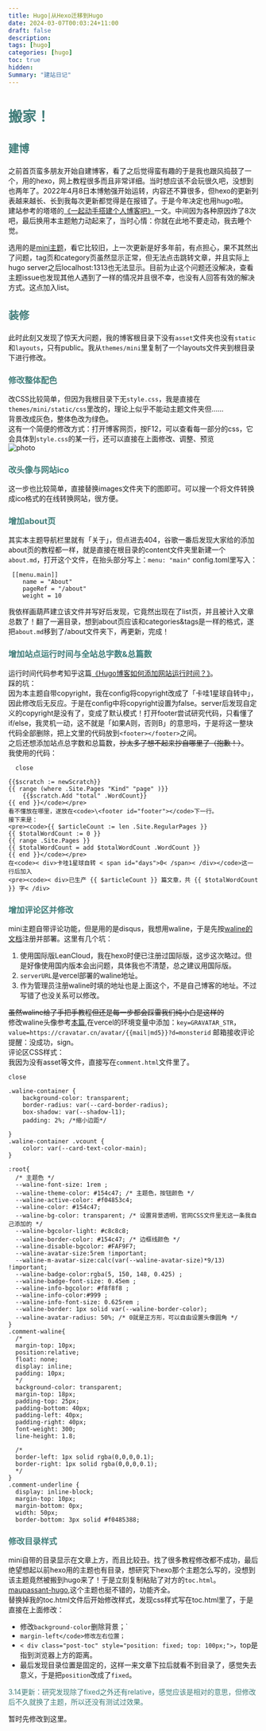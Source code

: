 ```yaml
---
title: Hugo|从Hexo迁移到Hugo
date: 2024-03-07T00:03:24+11:00
draft: false
description: 
tags: [hugo]
categories: [hugo]
toc: true
hidden: 
Summary: "建站日记"
---
```


# <p><font color=#417D7A>搬家！</font></p>
## <p><font color=#417D7A>建博</font></p>
之前首页蛮多朋友开始自建博客，看了之后觉得蛮有趣的于是我也跟风捣鼓了一个，用的hexo，网上教程很多而且非常详细。当时想应该不会玩很久吧，没想到也两年了。2022年4月8日本博勉强开始运转，内容还不算很多，但hexo的更新列表越来越长、长到我每次更新都觉得是在报错了。于是今年决定也用hugo啦。  
建站参考的塔塔的[《一起动手搭建个人博客吧》](https://mantyke.icu/posts/2021/hugo-build-blog/)一文。中间因为各种原因炸了8次吧，最后换用本主题勉力动起来了，当时心情：你就在此地不要走动，我去睡个觉。  

选用的是[mini主题](https://github.com/nodejh/hugo-theme-mini)，看它比较旧，上一次更新是好多年前，有点担心，果不其然出了问题，tag页和category页虽然显示正常，但无法点击跳转文章，并且实际上hugo server之后localhost:1313也无法显示。目前为止这个问题还没解决，查看主题issue也发现其他人遇到了一样的情况并且很不幸，也没有人回答有效的解决方式。这点加入list。 

## <p><font color=#417D7A>装修</font></p>
此时此刻又发现了惊天大问题，我的博客根目录下没有`asset`文件夹也没有`static`和`layouts`，只有public。我从`themes/mini`里复制了一个layouts文件夹到根目录下进行修改。  

### <p><font color=#417D7A>修改整体配色</font></p>
改CSS比较简单，但因为我根目录下无`style.css`，我是直接在`themes/mini/static/css`里改的，理论上似乎不能动主题文件夹但……  
背景改成灰色，整体色改为绿色。  
这有一个简便的修改方式：打开博客网页，按F12，可以查看每一部分的css，它会具体到`style.css`的某一行，还可以直接在上面修改、调整、预览  
![photo](https://raw.githubusercontent.com/Bladeisme/blog-img/master/QQ截图20240307154459.png" '_no')

### <p><font color=#417D7A>改头像与网站ico</font></p>
这一步也比较简单，直接替换images文件夹下的图即可。可以搜一个将文件转换成ico格式的在线转换网站，很方便。  

### <p><font color=#417D7A>增加about页</font></p>
其实本主题导航栏里就有「关于」，但点进去404，谷歌一番后发现大家给的添加about页的教程都一样，就是直接在根目录的content文件夹里新建一个`about.md`，打开这个文件，在抬头部分写上：`menu: "main"`
config.toml里写入：
```[menu]
 [[menu.main]]
    name = "About"
    pageRef = "/about"
    weight = 10
```

我依样画葫芦建立该文件并写好后发现，它竟然出现在了list页，并且被计入文章总数了！翻了一遍目录，想到about页应该和categories&tags是一样的格式，遂把`about.md`移到了/about文件夹下，再更新，完成！

### <p><font color=#417D7A>增加站点运行时间与全站总字数&总篇数</font></p>
运行时间代码参考知乎这篇[《Hugo博客如何添加网站运行时间？》](https://www.zhihu.com/question/614820608)。  
踩的坑：  
因为本主题自带copyright，我在config将copyright改成了「卡哇1星球自转中」，因此修改后无反应。于是在config中将copyright设置为false。server后发现自定义的copyright是没有了，变成了默认模式！打开footer尝试研究代码，只看懂了if/else，我灵机一动，这不就是「如果A则，否则B」的意思吗，于是将这一整块代码全部删除，把上文里的代码放到`<footer></footer>`之间。  
之后还想添加站点总字数和总篇数，~~抄太多了想不起来抄自哪里了（抱歉！）~~。  
我使用的代码：
```站点统计
  close

{{$scratch := newScratch}}
{{ range (where .Site.Pages "Kind" "page" )}}
    {{$scratch.Add "total" .WordCount}}
{{ end }}</code></pre>
看不懂放在哪里，遂放在<code>\<footer id="footer"></code>下一行。
接下来是：
<pre><code>{{ $articleCount := len .Site.RegularPages }}
{{ $totalWordCount := 0 }}
{{ range .Site.Pages }}
{{ $totalWordCount = add $totalWordCount .WordCount }}
{{ end }}</code></pre>
在<code>< div>卡哇1星球自转 < span id="days">0< /span>< /div></code>这一行后加入
<pre><code>< div>已生产 {{ $articleCount }} 篇文章，共 {{ $totalWordCount }} 字< /div>
```

### <p><font color=#417D7A>增加评论区并修改</font></p>
mini主题自带评论功能，但是用的是disqus，我想用waline，于是先按[waline的文档](https://waline.js.org/guide/get-started/#leancloud-%E8%AE%BE%E7%BD%AE-%E6%95%B0%E6%8D%AE%E5%BA%93)注册并部署。这里有几个坑：  
1. 使用国际版LeanCloud，我在hexo时便已注册过国际版，这步这次略过。但是好像使用国内版本会出问题，具体我也不清楚，总之建议用国际版。  
2. `serverURL`是vercel部署的waline地址。
3. 作为管理员注册waline时填的地址也是上面这个，不是自己博客的地址。不过写错了也没关系可以修改。  

~~虽然waline给了手把手教程但还是每一步都会踩雷我们纯小白是这样的~~  
修改waline头像参考[本篇](https://innerso.prvcy.page/posts/configure-waline/),在vercel的环境变量中添加：`key=GRAVATAR_STR`，`value=https://cravatar.cn/avatar/{{mail|md5}}?d=monsterid`
邮箱接收评论提醒：没成功，sign。  
评论区CSS样式：  
我因为没有asset等文件，直接写在`comment.html`文件里了。  

```waline
close

.waline-container {
    background-color: transparent;
    border-radius: var(--card-border-radius);
    box-shadow: var(--shadow-l1);
    padding: 2%; /*缩小边距*/

}
.waline-container .vcount {
    color: var(--card-text-color-main);
}

:root{
  /* 主题色 */
  --waline-font-size: 1rem ;
  --waline-theme-color: #154c47; /* 主题色，按钮颜色 */
  --waline-active-color: #f04853c4;
  --waline-color: #154c47;
  --waline-bg-color: transparent; /* 设置背景透明，官网CSS文件里无这一条我自己添加的 */
  --waline-bgcolor-light: #c8c8c8;
  --waline-border-color: #154c47; /* 边框线颜色 */
  --waline-disable-bgcolor: #FAF9F7;
  --waline-avatar-size:5rem !important;
  --waline-m-avatar-size:calc(var(--waline-avatar-size)*9/13) !important; 
  --waline-badge-color:rgba(5, 150, 148, 0.425) ;
  --waline-badge-font-size: 0.45em ;
  --waline-info-bgcolor: #f8f8f8 ;
  --waline-info-color:#999 ;
  --waline-info-font-size: 0.625rem ;
  --waline-border: 1px solid var(--waline-border-color);
  --waline-avatar-radius: 50%; /* 0就是正方形，可以自由设置头像圆角 */
}
.comment-waline{
  /*
  margin-top: 10px;
  position:relative;
  float: none;
  display: inline;
  padding: 10px;
  */
  background-color: transparent;
  margin-top: 18px;
  padding-top: 25px;
  padding-bottom: 40px;
  padding-left: 40px;
  padding-right: 40px;
  font-weight: 300;
  line-height: 1.8;

  /*
  border-left: 1px solid rgba(0,0,0,0.1);
  border-right: 1px solid rgba(0,0,0,0.1);
  */
}
.comment-underline {
  display: inline-block;
  margin-top: 10px;
  margin-bottom: 0px;
  width: 50px;
  border-bottom: 3px solid #f0485388;
  ```


### <p><font color=#417D7A>修改目录样式</font></p>
mini自带的目录显示在文章上方，而且比较丑。找了很多教程修改都不成功，最后绝望想起以前hexo用的主题也有目录，想研究下hexo那个主题怎么写的，没想到该主题竟然被搬到hugo来了！于是立刻复制粘贴了对方的`toc.html`。  
[maupassant-hugo](https://github.com/flysnow-org/maupassant-hugo),这个主题也挺不错的，功能齐全。  
替换掉我的toc.html文件后开始修改样式，发现css样式写在toc.html里了，于是直接在上面修改：  
- 修改`background-color`删除背景；`
- `margin-left</code>修改左右位置；`
- `< div class="post-toc" style="position: fixed; top: 100px;">`，top是指到浏览器上方的距离。  
- 最后发现目录位置是固定的，这样一来文章下拉后就看不到目录了，感觉失去意义，于是把`position`改成了`fixed`。  

<p><font color=#417D7A>3.14更新：研究发现除了fixed之外还有relative，感觉应该是相对的意思，但修改后不久就换了主题，所以还没有测试过效果。</font></p>


暂时先修改到这里。